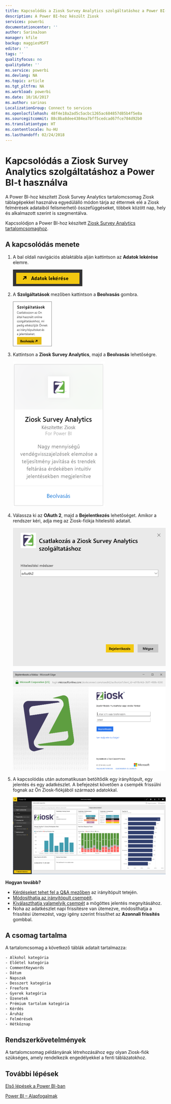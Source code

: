 ```yaml
---
title: Kapcsolódás a Ziosk Survey Analytics szolgáltatáshoz a Power BI-t használva
description: A Power BI-hoz készült Ziosk
services: powerbi
documentationcenter: ''
author: SarinaJoan
manager: kfile
backup: maggiesMSFT
editor: ''
tags: ''
qualityfocus: no
qualitydate: ''
ms.service: powerbi
ms.devlang: NA
ms.topic: article
ms.tgt_pltfrm: NA
ms.workload: powerbi
ms.date: 10/16/2017
ms.author: sarinas
LocalizationGroup: Connect to services
ms.openlocfilehash: 48f4e18a2ad5c5acbc1265ac684857d85b4f5e8a
ms.sourcegitcommit: 88c8ba8dee4384ea7bff5cedcad67fce784d92b0
ms.translationtype: HT
ms.contentlocale: hu-HU
ms.lasthandoff: 02/24/2018
---
```

# <a name="connect-to-ziosk-survey-analytics-with-power-bi"></a>Kapcsolódás a Ziosk Survey Analytics szolgáltatáshoz a Power BI-t használva
A Power BI-hoz készített Ziosk Survey Analytics tartalomcsomag Ziosk táblagépekkel használva egyedülálló módon tárja az éttermek elé a Ziosk felmérések adataiból felismerhető összefüggéseket, többek között nap, hely és alkalmazott szerint is szegmentálva.

Kapcsolódjon a Power BI-hoz készített [Ziosk Survey Analytics tartalomcsomaghoz](https://app.powerbi.com/getdata/services/ziosk-survey-analytics).

## <a name="how-to-connect"></a>A kapcsolódás menete
1. A bal oldali navigációs ablaktábla alján kattintson az **Adatok lekérése** elemre.  
   
    ![](media/service-connect-to-ziosk/getdata.png)
2. A **Szolgáltatások** mezőben kattintson a **Beolvasás** gombra.  
   
    ![](media/service-connect-to-ziosk/services.png)
3. Kattintson a **Ziosk Survey Analytics**, majd a **Beolvasás** lehetőségre.  
   
    ![](media/service-connect-to-ziosk/ziosk.png)
4. Válassza ki az **OAuth 2**, majd a **Bejelentkezés** lehetőséget. Amikor a rendszer kéri, adja meg az Ziosk-fiókja hitelesítő adatait.
   
    ![](media/service-connect-to-ziosk/creds.png)
   
    ![](media/service-connect-to-ziosk/creds2.png)
5. A kapcsolódás után automatikusan betöltődik egy irányítópult, egy jelentés és egy adatkészlet. A befejezést követően a csempék frissülni fognak az Ön Ziosk-fiókjából származó adatokkal.
   
    ![](media/service-connect-to-ziosk/dashboard.png)

**Hogyan tovább?**

* [Kérdéseket tehet fel a Q&A mezőben](power-bi-q-and-a.md) az irányítópult tetején.
* [Módosíthatja az irányítópult csempéit](service-dashboard-edit-tile.md).
* [Kiválaszthatja valamelyik csempét](service-dashboard-tiles.md) a mögöttes jelentés megnyitásához.
* Noha az adatkészlet napi frissítésre van ütemezve, módosíthatja a frissítési ütemezést, vagy igény szerint frissíthet az **Azonnali frissítés** gombbal.

## <a name="whats-included"></a>A csomag tartalma
A tartalomcsomag a következő táblák adatait tartalmazza:  

    - Alkohol kategória  
    - Előétel kategória  
    - CommentKeywords  
    - Dátum  
    - Napszak  
    - Desszert kategória  
    - Freeform  
    - Gyerek kategória  
    - Üzenetek  
    - Prémium tartalom kategória  
    - Kérdés  
    - Áruház  
    - Felmérések  
    - Hétköznap  


## <a name="system-requirements"></a>Rendszerkövetelmények
A tartalomcsomag példányának létrehozásához egy olyan Ziosk-fiók szükséges, amely rendelkezik engedélyekkel a fenti táblázatokhoz.

## <a name="next-steps"></a>További lépések
[Első lépések a Power BI-ban](service-get-started.md)

[Power BI – Alapfogalmak](service-basic-concepts.md)

